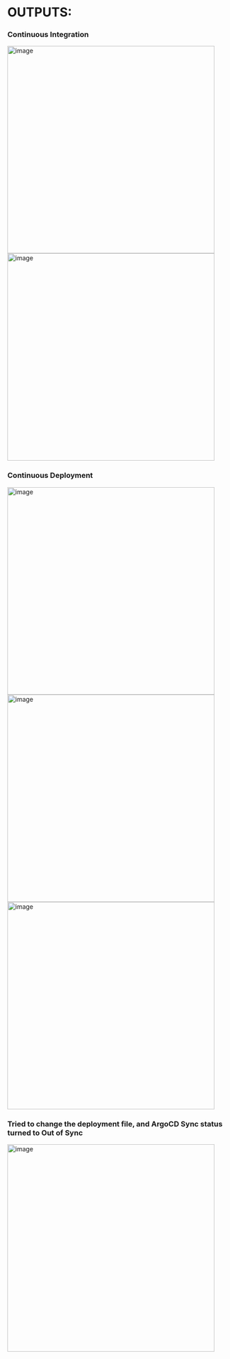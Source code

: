 <h1> OUTPUTS: </h1>

<h3> Continuous Integration </h3>

<img width="468" alt="image" src="https://github.com/girishkumar2981/CI-CD_Pipeline_Jenkins/assets/61040201/0d998957-e284-43a4-b6d1-86704f89fdba">


<img width="468" alt="image" src="https://github.com/girishkumar2981/CI-CD_Pipeline_Jenkins/assets/61040201/236214b3-c172-41d5-b260-299df676b496">


<h3> Continuous Deployment </h3>

<img width="468" alt="image" src="https://github.com/girishkumar2981/CI-CD_Pipeline_Jenkins/assets/61040201/9fee7a7f-e55a-4872-8024-e6fe44ab7876">


<img width="468" alt="image" src="https://github.com/girishkumar2981/CI-CD_Pipeline_Jenkins/assets/61040201/e969bafa-4734-40b3-a539-0dcccdf6f667">


<img width="468" alt="image" src="https://github.com/girishkumar2981/CI-CD_Pipeline_Jenkins/assets/61040201/9e255c08-8187-492b-a824-3bbe4d01b5ae">

<h3>Tried to change the deployment file, and ArgoCD Sync status turned to Out of Sync </h3>

<img width="468" alt="image" src="https://github.com/girishkumar2981/CI-CD_Pipeline_Jenkins/assets/61040201/64ab7d0a-519d-4b2c-8827-38632939e4b0">











